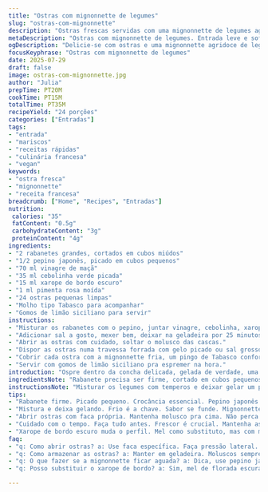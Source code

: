 ```yaml
---
title: "Ostras com mignonnette de legumes"
slug: "ostras-com-mignonnette"
description: "Ostras frescas servidas com uma mignonnette de legumes agridoce feita com vinagre de maçã, ervas frescas e um toque de xarope de bordo. A receita inclui rabanete e pepino picados finamente, com pimenta rosa substituindo o preto tradicional, dando um aroma mais leve. Servidas sobre gelo triturado, regadas com molho tipo Tabasco e acompanhadas de limão siciliano cortado em gomos. Sem glúten, leite, ovos e nozes. Fácil, rápido, com sabor que brinca com o azedo, doce e picante em equilíbrio. 24 porções em 35 minutos."
metaDescription: "Ostras com mignonnette de legumes. Entrada leve e sofisticada, combina frescor e sabores do mar."
ogDescription: "Delicie-se com ostras e uma mignonnette agridoce de legumes. Um aperitivo que impressiona e refresca."
focusKeyphrase: "Ostras com mignonnette de legumes"
date: 2025-07-29
draft: false
image: ostras-com-mignonnette.jpg
author: "Julia"
prepTime: PT20M
cookTime: PT15M
totalTime: PT35M
recipeYield: "24 porções"
categories: ["Entradas"]
tags:
- "entrada"
- "mariscos"
- "receitas rápidas"
- "culinária francesa"
- "vegan"
keywords:
- "ostra fresca"
- "mignonnette"
- "receita francesa"
breadcrumb: ["Home", "Recipes", "Entradas"]
nutrition: 
 calories: "35"
 fatContent: "0.5g"
 carbohydrateContent: "3g"
 proteinContent: "4g"
ingredients:
- "2 rabanetes grandes, cortados em cubos miúdos"
- "1/2 pepino japonês, picado em cubos pequenos"
- "70 ml vinagre de maçã"
- "35 ml cebolinha verde picada"
- "15 ml xarope de bordo escuro"
- "1 ml pimenta rosa moída"
- "24 ostras pequenas limpas"
- "Molho tipo Tabasco para acompanhar"
- "Gomos de limão siciliano para servir"
instructions:
- "Misturar os rabanetes com o pepino, juntar vinagre, cebolinha, xarope de bordo e pimenta rosa."
- "Adicionar sal a gosto, mexer bem, deixar na geladeira por 25 minutos pra apurar."
- "Abrir as ostras com cuidado, soltar o molusco das cascas."
- "Dispor as ostras numa travessa forrada com gelo picado ou sal grosso para não mexerem."
- "Cobrir cada ostra com a mignonnette fria, um pingo de Tabasco conforme o gosto."
- "Servir com gomos de limão siciliano pra espremer na hora."
introduction: "Ospre dentro da concha delicada, gelada de verdade, uma textura cheirosa que lembra mar. Mistura o rabanete com o pepino fresco, pimentas rosadas, um vinagre que é ácido mas leve, traz o xarope de bordo pra um toque doce que escapa. Pode parecer estranho, mas funciona demais. Refrigerar é vital pra juntar os sabores, deixar no frio até a ostra estar pronta. O Tabasco? Não pode faltar. Edges do limão cortado no siciliano tem acidez que corta o sabor, quebra o marisco. Simples assim. Tudo contra o relógio mas vale esperar. A textura crocante dos legumes contra o molusco macio vira festa na boca. De entrada ou aperitivo, serve bem 24, festa pequena ou para amigos chegados. Nada de lactose, nozes. Só mar e dulçor fraco. Tem aquela brasilidade discreta pelo xarope em vez de açúcar. Marinha francesa com toque da Mata Atlântica."
ingredientsNote: "Rabanete precisa ser firme, cortado em cubos pequenos para dar crocância, quase croc limpa no final. O pepino japonês é ótimo porque tem pouca semente e menos água, evita que a mignonnette fique aguada. Substituir o pimenta do reino tradicional pela rosa traz leveza e aroma floral, combina muito com o xarope escuro – vale tudo maple, mas o mais escuro dá mais presença, lembra rapadura do norte. Vinagre de maçã tem acidez suave que dialoga com o mar da ostra. A cebolinha é indispensável, frescor real. Tabasco para os que gostam de picância não pode faltar, mas cuidado para não misturar demais, só um toque no final. Servir frio, nunca quente ou ambiente. Gelo picado ajuda a manter tudo gelado e visual bonito, sal grosso é outra opção para evitar derretimento rápido. Limão siciliano dá sabor diferente do limão comum, com acidez aromática leve, que casa bem. Dicas: prepare tudo antes para montar na hora, evitando que o ingrediente perca frescor."
instructionsNote: "Misturar os legumes com temperos e deixar gelar um pouco antes de usar dá mais sabor, são pedras que se dissolvem com o frio, perfumes e crocância. Abrir a ostra com faca adequada e cuidado para não perder líquido; ele é parte do sabor. Colocar em gelo rende visual bonito, fresco e seguro contra calor. Colocar a mignonnette em cada ostra só no momento de servir para não amolecer o molusco. Temperar com Tabasco conforme o paladar, uma gota por ostra já desperta bem, exagero pode esconder. Finalizar com limão espremido na hora, assim o azedume não domina antes da hora. Usar um prato bonito, gelado, ou um suporte com gelo trincado para puxar olhares. Serve como entrada elegante, petisco para festa informal, ou até para jantar rápido sofisticado. Tempo total é de uns 35 minutos. Não precisa cozinhar, tudo cru. Frescor reina absoluto. Se sobrar pode guardar a mignonnette, mas ostras, nunca."
tips:
- "Rabanete firme. Picado pequeno. Crocância essencial. Pepino japonês melhor. Menos água. Não deixe a mignonnette aguada. Isso arruína tudo. Xarope de bordo escuro ótimo. Adoça, mas não demais."
- "Mistura e deixa gelando. Frio é a chave. Sabor se funde. Mignonnette pode ser batida pra homogeneizar. Cuidado pra não amassar. A textura importa. Um pingo de Tabasco pra quem curte. Não exagere."
- "Abrir ostras com faca própria. Mantenha molusco pra cima. Não perca suco. Serve como base de sabor. Montar na hora é essencial. Serve fresquinha. Visual bonito com gelo. Sal grosso é opção boa."
- "Cuidado com o tempo. Faça tudo antes. Frescor é crucial. Mantenha as ostras na geladeira. Não as deixe fora após abertas. Servir com limão siciliano é diferente do comum. Acidez e aroma leve vão bem."
- "Xarope de bordo escuro muda o perfil. Mel como substituto, mas com menos sabor. Usar ingredientes frescos, evita erros. Se não tiver pimenta rosa, branca pode ser boa. Gelo ajuda tudo ficar gelado."
faq:
- "q: Como abrir ostras? a: Use faca específica. Faça pressão lateral. Evitar perder suco. Mantenha a concha virada pra cima. Fácil, mas tem técnica."
- "q: Como armazenar as ostras? a: Manter em geladeira. Moluscos sempre em ambientes frios. Não deixar fora depois de abertas. Perde qualidade rápido."
- "q: O que fazer se a mignonnette ficar aguada? a: Dica, use pepino japonês. Menos água. Se já está aguada, tente misturar mais rabanete. Adicione um pouco de sal para equilibrar."
- "q: Posso substituir o xarope de bordo? a: Sim, mel de florada escura é um bom substituto. Mas muda o gosto. Pode ser diferente mas ainda fica gostoso."

---
```


